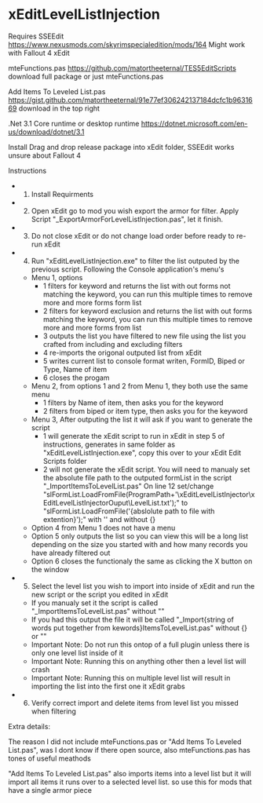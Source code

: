 # xEditLevelListInjection

Requires 
  SSEEdit
    https://www.nexusmods.com/skyrimspecialedition/mods/164
    Might work with Fallout 4 xEdit
    
  mteFunctions.pas
    https://github.com/matortheeternal/TES5EditScripts 
    download full package or just mteFunctions.pas
    
  Add Items To Leveled List.pas 
    https://gist.github.com/matortheeternal/91e77ef306242137184dcfc1b9631669
    download in the top right
    
  .Net 3.1 Core runtime or desktop runtime
    https://dotnet.microsoft.com/en-us/download/dotnet/3.1

Install
  Drag and drop release package into xEdit folder, SSEEdit works unsure about Fallout 4

Instructions

- 1. Install Requirments
- 2. Open xEdit go to mod you wish export the armor for filter. Apply Script "_ExportArmorForLevelListInjection.pas", let it finish.
- 3. Do not close xEdit or do not change load order before ready to re-run xEdit
- 4. Run "xEditLevelListInjection.exe" to filter the list outputed by the previous script. Following the Console application's menu's
  - Menu 1, options
    - 1 filters for keyword and returns the list with out forms not matching the keyword, you can run this multiple times to remove more and more forms form list
    - 2 filters for keyword exclusion and returns the list with out forms matching the keyword, you can run this multiple times to remove more and more forms from list
    - 3 outputs the list you have filtered to new file using the list you crafted from including and excluding filters
    - 4 re-imports the origonal outputed list from xEdit
    - 5 writes current list to console format writen, FormID, Biped or Type, Name of item
    - 6 closes the progam
  - Menu 2, from options 1 and 2 from Menu 1, they both use the same menu
    - 1 filters by Name of item, then asks you for the keyword
    - 2 filters from biped or item type, then asks you for the keyword
  - Menu 3, After outputing the list it will ask if you want to generate the script
    - 1 will generate the xEdit script to run in xEdit in step 5 of instructions, 
      generates in same folder as "xEditLevelListInjection.exe", copy this over to your xEdit Edit Scripts folder
    - 2 will not generate the xEdit script. You will need to manualy set the absolute file path to the outputed formList in the script "_ImportItemsToLevelList.pas"
      On line 12 set/change "slFormList.LoadFromFile(ProgramPath+'\xEditLevelListInjector\xEditLevelListInjectorOuput\LevelList.txt');" to
        "slFormList.LoadFromFile('{abslolute path to file with extention}');" with '' and without {}
  - Option 4 from Menu 1 does not have a menu
  - Option 5 only outputs the list so you can view this will be a long list depending on the size you started with and how many records you have already filtered out
  - Option 6 closes the functionaly the same as clicking the X button on the window
- 5. Select the level list you wish to import into inside of xEdit and run the new script or the script you edited in xEdit
  - If you manualy set it the script is called "_ImportItemsToLevelList.pas" without ""
  - If you had this output the file it will be called "_Import{string of words put together from kewords}ItemsToLevelList.pas" without {} or ""
  - Important Note: Do not run this ontop of a full plugin unless there is only one level list inside of it
  - Important Note: Running this on anything other then a level list will crash
  - Important Note: Running this on multiple level list will result in importing the list into the first one it xEdit grabs
- 6. Verify correct import and delete items from level list you missed when filtering


Extra details:

The reason I did not include mteFunctions.pas or "Add Items To Leveled List.pas", was I dont know if there open source, also mteFunctions.pas has tones of useful meathods

"Add Items To Leveled List.pas" also imports items into a level list but it will import all items it runs over to a selected level list. 
  so use this for mods that have a single armor piece
